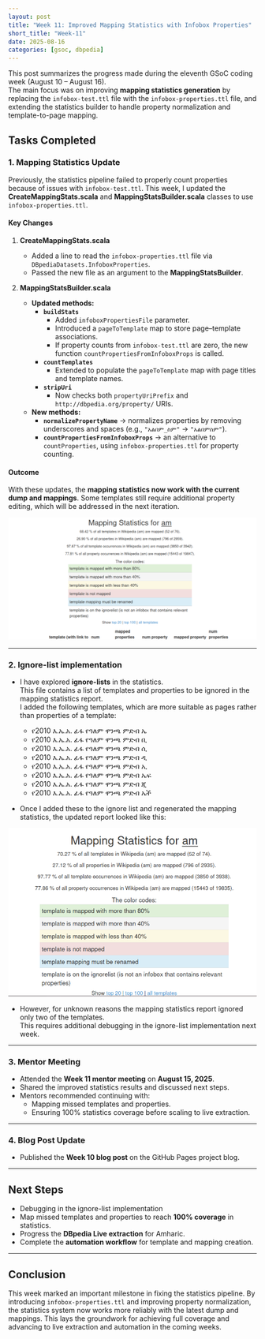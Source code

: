 ```yaml
---
layout: post
title: "Week 11: Improved Mapping Statistics with Infobox Properties"
short_title: "Week-11"
date: 2025-08-16
categories: [gsoc, dbpedia]
---
```


This post summarizes the progress made during the eleventh GSoC coding week (August 10 – August 16).  
The main focus was on improving **mapping statistics generation** by replacing the `infobox-test.ttl` file with the `infobox-properties.ttl` file, and extending the statistics builder to handle property normalization and template-to-page mapping.

<!--more-->

## Tasks Completed

### 1. Mapping Statistics Update
Previously, the statistics pipeline failed to properly count properties because of issues with `infobox-test.ttl`. This week, I updated the **CreateMappingStats.scala** and **MappingStatsBuilder.scala** classes to use `infobox-properties.ttl`.  

#### Key Changes
1. **CreateMappingStats.scala**
   - Added a line to read the `infobox-properties.ttl` file via `DBpediaDatasets.InfoboxProperties`.  
   - Passed the new file as an argument to the **MappingStatsBuilder**.

2. **MappingStatsBuilder.scala**
   - **Updated methods:**
     - **`buildStats`**
       - Added `infoboxPropertiesFile` parameter.  
       - Introduced a `pageToTemplate` map to store page–template associations.  
       - If property counts from `infobox-test.ttl` are zero, the new function `countPropertiesFromInfoboxProps` is called.  
     - **`countTemplates`**
       - Extended to populate the `pageToTemplate` map with page titles and template names.  
     - **`stripUri`**
       - Now checks both `propertyUriPrefix` and `http://dbpedia.org/property/` URIs.  
   - **New methods:**
     - **`normalizePropertyName`** → normalizes properties by removing underscores and spaces (e.g., `"አልበም_ስም"` → `"አልበምስም"`).  
     - **`countPropertiesFromInfoboxProps`** → an alternative to `countProperties`, using `infobox-properties.ttl` for property counting.

#### Outcome
With these updates, the **mapping statistics now work with the current dump and mappings**. Some templates still require additional property editing, which will be addressed in the next iteration.

![Screenshot of mapping statistics](https://github.com/contact-andy/gsoc-2025-dbpedia/blob/main/images/statistics-screenshot.png)

---

### 2. Ignore-list implementation 
- I have explored **ignore-lists** in the statistics.  
  This file contains a list of templates and properties to be ignored in the mapping statistics report.  
  I added the following templates, which are more suitable as pages rather than properties of a template:

  - የ2010 እ.ኤ.አ. ፊፋ የዓለም ዋንጫ ምድብ ኤ  
  - የ2010 እ.ኤ.አ. ፊፋ የዓለም ዋንጫ ምድብ ቢ  
  - የ2010 እ.ኤ.አ. ፊፋ የዓለም ዋንጫ ምድብ ሲ  
  - የ2010 እ.ኤ.አ. ፊፋ የዓለም ዋንጫ ምድብ ዲ  
  - የ2010 እ.ኤ.አ. ፊፋ የዓለም ዋንጫ ምድብ ኢ  
  - የ2010 እ.ኤ.አ. ፊፋ የዓለም ዋንጫ ምድብ ኤፍ  
  - የ2010 እ.ኤ.አ. ፊፋ የዓለም ዋንጫ ምድብ ጂ  
  - የ2010 እ.ኤ.አ. ፊፋ የዓለም ዋንጫ ምድብ ኤች  

- Once I added these to the ignore list and regenerated the mapping statistics, the updated report looked like this:  

![Screenshot of mapping statistics after applying ignore list](https://github.com/contact-andy/gsoc-2025-dbpedia/blob/main/images/statistics-screenshot-with-ignore-list.png)

- However, for unknown reasons the mapping statistics report ignored only two of the templates.  
  This requires additional debugging in the ignore-list implementation next week.
  
---

### 3. Mentor Meeting
- Attended the **Week 11 mentor meeting** on **August 15, 2025**.  
- Shared the improved statistics results and discussed next steps.  
- Mentors recommended continuing with:
  - Mapping missed templates and properties.
  - Ensuring 100% statistics coverage before scaling to live extraction.

---

### 4. Blog Post Update
- Published the **Week 10 blog post** on the GitHub Pages project blog.

---

## Next Steps
- Debugging in the ignore-list implementation 
- Map missed templates and properties to reach **100% coverage** in statistics.  
- Progress the **DBpedia Live extraction** for Amharic.  
- Complete the **automation workflow** for template and mapping creation.  

---

## Conclusion
This week marked an important milestone in fixing the statistics pipeline. By introducing `infobox-properties.ttl` and improving property normalization, the statistics system now works more reliably with the latest dump and mappings. This lays the groundwork for achieving full coverage and advancing to live extraction and automation in the coming weeks.
